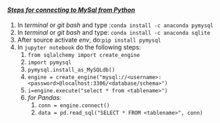 #### ***<u>Steps for connecting to MySql from Python</u>***

1. In *terminal* or *git bash* and type :`conda install -c anaconda pymysql`
2. In *terminal* or *git bash* and type: `conda install -c anaconda sqlite`
3. After source activate *env*, do:`pip install pymysql`
4. In `jupyter notebook`  do the following steps:
   1. `from sqlalchemy import create_engine`
   2. `import pymysql`
   3. `pymysql.install_as_MySQLdb()`
   4. `engine = create_engine("mysql://<username>:<password>@localhost:3306/<database/schema>")`
   5. `i=engine.execute("select * from <tablename>")`
   6. *for Pandas:*
      1. `conn = engine.connect()`
      2. `data = pd.read_sql("SELECT * FROM <tablename>", conn)`